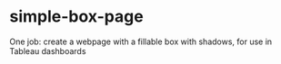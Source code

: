 # simple-box-page
One job: create a webpage with a fillable box with shadows, for use in Tableau dashboards
